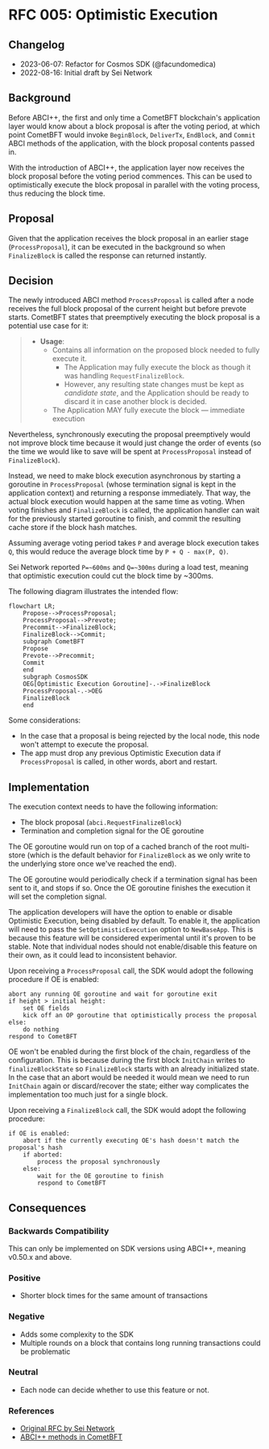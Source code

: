 # RFC 005: Optimistic Execution

## Changelog

- 2023-06-07: Refactor for Cosmos SDK (@facundomedica)
- 2022-08-16: Initial draft by Sei Network

## Background

Before ABCI++, the first and only time a CometBFT blockchain's application layer would know about a block proposal is after the voting period, at which point CometBFT would invoke `BeginBlock`, `DeliverTx`, `EndBlock`, and `Commit` ABCI methods of the application, with the block proposal contents passed in.

With the introduction of ABCI++, the application layer now receives the block proposal before the voting period commences. This can be used to optimistically execute the block proposal in parallel with the voting process, thus reducing the block time.

## Proposal

Given that the application receives the block proposal in an earlier stage (`ProcessProposal`), it can be executed in the background so when `FinalizeBlock` is called the response can returned instantly.

## Decision

The newly introduced ABCI method `ProcessProposal` is called after a node receives the full block proposal of the current height but before prevote starts. CometBFT states that preemptively executing the block proposal is a potential use case for it:

> - **Usage**:
>   - Contains all information on the proposed block needed to fully execute it.
>     - The Application may fully execute the block as though it was handling
>       `RequestFinalizeBlock`.
>     - However, any resulting state changes must be kept as _candidate state_,
>       and the Application should be ready to discard it in case another block is decided.
>   - The Application MAY fully execute the block &mdash; immediate execution

Nevertheless, synchronously executing the proposal preemptively would not improve block time because it would just change the order of events (so the time we would like to save will be spent at `ProcessProposal` instead of `FinalizeBlock`).

Instead, we need to make block execution asynchronous by starting a goroutine in `ProcessProposal` (whose termination signal is kept in the application context) and returning a response immediately. That way, the actual block execution would happen at the same time as voting. When voting finishes and `FinalizeBlock` is called, the application handler can wait for the previously started goroutine to finish, and commit the resulting cache store if the block hash matches.

Assuming average voting period takes `P` and average block execution takes `Q`, this would reduce the average block time by `P + Q - max(P, Q)`.

Sei Network reported `P=~600ms` and `Q=~300ms` during a load test, meaning that optimistic execution could cut the block time by ~300ms.

The following diagram illustrates the intended flow:

```mermaid
flowchart LR;
    Propose-->ProcessProposal;
    ProcessProposal-->Prevote;
    Precommit-->FinalizeBlock;
    FinalizeBlock-->Commit;
    subgraph CometBFT
    Propose
    Prevote-->Precommit;
    Commit
    end
    subgraph CosmosSDK
    OEG[Optimistic Execution Goroutine]-.->FinalizeBlock
    ProcessProposal-.->OEG
    FinalizeBlock
    end
```

Some considerations:

- In the case that a proposal is being rejected by the local node, this node won't attempt to execute the proposal.
- The app must drop any previous Optimistic Execution data if `ProcessProposal` is called, in other words, abort and restart.

## Implementation

The execution context needs to have the following information:

- The block proposal (`abci.RequestFinalizeBlock`)
- Termination and completion signal for the OE goroutine

The OE goroutine would run on top of a cached branch of the root multi-store (which is the default behavior for `FinalizeBlock` as we only write to the underlying store once we've reached the end).

The OE goroutine would periodically check if a termination signal has been sent to it, and stops if so. Once the OE goroutine finishes the execution it will set the completion signal.

The application developers will have the option to enable or disable Optimistic Execution, being disabled by default. To enable it, the application will need to pass the `SetOptimisticExecution` option to `NewBaseApp`. This is because this feature will be considered experimental until it's proven to be stable. Note that individual nodes should not enable/disable this feature on their own, as it could lead to inconsistent behavior.

Upon receiving a `ProcessProposal` call, the SDK would adopt the following procedure if OE is enabled:

```
abort any running OE goroutine and wait for goroutine exit
if height > initial height:
    set OE fields
    kick off an OP goroutine that optimistically process the proposal
else:
    do nothing
respond to CometBFT
```

OE won't be enabled during the first block of the chain, regardless of the configuration. This is because during the first block `InitChain` writes to `finalizeBlockState` so `FinalizeBlock` starts with an already initialized state. In the case that an abort would be needed it would mean we need to run `InitChain` again or discard/recover the state; either way complicates the implementation too much just for a single block.

Upon receiving a `FinalizeBlock` call, the SDK would adopt the following procedure:

```
if OE is enabled:
    abort if the currently executing OE's hash doesn't match the proposal's hash
    if aborted:
        process the proposal synchronously
    else:
        wait for the OE goroutine to finish
        respond to CometBFT
```

## Consequences

### Backwards Compatibility

This can only be implemented on SDK versions using ABCI++, meaning v0.50.x and above.

### Positive

- Shorter block times for the same amount of transactions

### Negative

- Adds some complexity to the SDK
- Multiple rounds on a block that contains long running transactions could be problematic

### Neutral

- Each node can decide whether to use this feature or not.

### References

- [Original RFC by Sei Network](https://github.com/sei-protocol/sei-chain/blob/81b8af7980df722a63a910cc35ff96e60a94cbfe/docs/rfc/rfc-000-optimistic-proposal-processing.md)
- [ABCI++ methods in CometBFT](https://github.com/cometbft/cometbft/blob/a09f5d33ecd8846369b93cae9063291eb8abc3a0/spec/abci/abci%2B%2B_methods.md)
